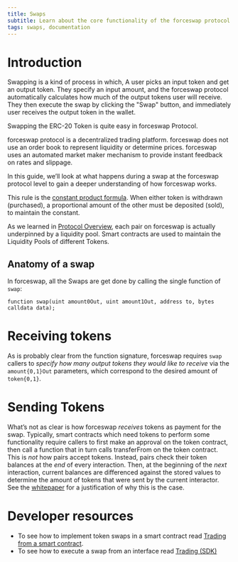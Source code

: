```yaml
---
title: Swaps
subtitle: Learn about the core functionality of the forceswap protocol. Token Swaps.
tags: swaps, documentation
---
```




# Introduction

Swapping is a kind of process in which, A user picks an input token and get an output token. They specify an input amount, and the forceswap protocol automatically calculates how much of the output tokens user will receive. They then execute the swap by clicking the "Swap" button, and immediately user receives the output token in the wallet.

Swapping the ERC-20 Token is quite easy in forceswap Protocol.

forceswap protocol is a decentralized trading platform. forceswap does not use an order book to represent liquidity or determine prices. forceswap uses an automated market maker mechanism to provide instant feedback on rates and slippage.

In this guide, we’ll look at what happens during a swap at the forceswap protocol level to gain a deeper understanding of how forceswap works.

This rule is the [constant product formula](/docs/v1/protocol-overview/glossary#constant-product-formula). When either token is withdrawn (purchased), a proportional amount of the other must be deposited (sold), to maintain the constant.

As we learned in [Protocol Overview](/docs/v1/protocol-overview/how-forceswap-works), each pair on forceswap is actually underpinned by a liquidity pool. Smart contracts are used to maintain the Liquidity Pools of different Tokens.

## Anatomy of a swap

In forceswap, all the Swaps are get done by calling the single function of `swap`:

```solidity
function swap(uint amount0Out, uint amount1Out, address to, bytes calldata data);
```

# Receiving tokens

As is probably clear from the function signature, forceswap requires `swap` callers to _specify how many output tokens they would like to receive_ via the `amount{0,1}Out` parameters, which correspond to the desired amount of `token{0,1}`.

# Sending Tokens

What’s not as clear is how forceswap _receives_ tokens as payment for the swap. Typically, smart contracts which need tokens to perform some functionality require callers to first make an approval on the token contract, then call a function that in turn calls transferFrom on the token contract. This is _not_ how pairs accept tokens. Instead, pairs check their token balances at the _end_ of every interaction. Then, at the beginning of the _next_ interaction, current balances are differenced against the stored values to determine the amount of tokens that were sent by the current interactor. See the <a href='/whitepaper.pdf' rel='noopener noreferrer'>whitepaper</a> for a justification of why this is the case.

# Developer resources

- To see how to implement token swaps in a smart contract read [Trading from a smart contract](/docs/v1/smart-contract-integration/trading-from-a-smart-contract/).
- To see how to execute a swap from an interface read [Trading (SDK)](/docs/v1/javascript-SDK/trading/)
